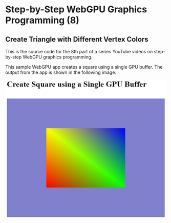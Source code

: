 # Step-by-Step WebGPU Graphics Programming (8) 
## Create Triangle with Different Vertex Colors 

This is the source code for the 8th part of a series YouTube videos on step-by-step WebGPU graphics programming.

This sample WebGPU app creates a square using a single GPU buffer. The output from the app is shown in the following image.

![image01](dist/assets/image01.png)

